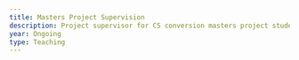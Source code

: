 ```yaml
---
title: Masters Project Supervision
description: Project supervisor for CS conversion masters project students.
year: Ongoing
type: Teaching
---
```

